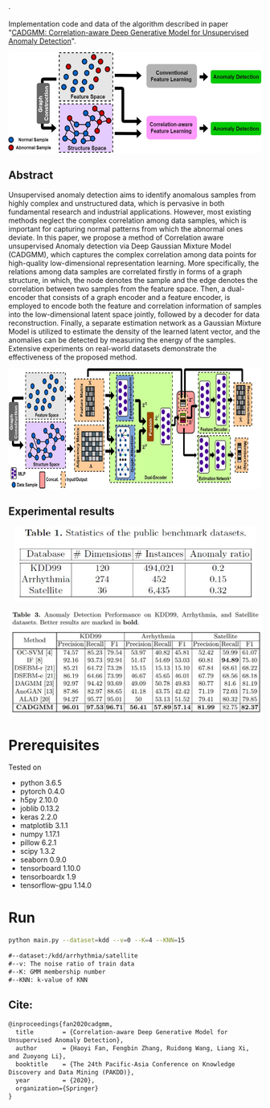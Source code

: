 ·


Implementation code and data of the algorithm described in paper "[CADGMM: Correlation-aware Deep Generative Model for Unsupervised Anomaly Detection](https://arxiv.org/abs/2002.07349)". 



<p align="center">
  <img src="_images/motivation.jpg" height="200"  />
</p>


## Abstract 

Unsupervised anomaly detection aims to identify anomalous samples from highly complex and unstructured data, which is pervasive in both fundamental research and industrial applications. However, most existing methods neglect the complex correlation among data samples, which is important for capturing normal patterns from which the abnormal ones deviate. In this paper, we propose a method of Correlation aware unsupervised Anomaly detection via Deep Gaussian Mixture Model (CADGMM), which captures the complex correlation among data points for high-quality low-dimensional representation learning. More specifically, the relations among data samples are correlated firstly in forms of a graph structure, in which, the node denotes the sample and the edge denotes the correlation between two samples from the feature space. Then, a dual-encoder that consists of a graph encoder and a feature encoder, is employed to encode both the feature and correlation information of samples into the low-dimensional latent space jointly, followed by a decoder for data reconstruction. Finally, a separate estimation network as a Gaussian Mixture Model is utilized to estimate the density of the learned latent vector, and the anomalies can be detected by measuring the energy of the samples. Extensive experiments on real-world datasets demonstrate the effectiveness of the proposed method.


<p align="center">
  <img src="_images/framework.jpg" height="240"  />
</p>



## Experimental results  


<p align="center">
  <img src="_images/statistics.jpg" width="480"  />
</p>

<p align="center">
  <img src="_images/results.jpg" width="640"  />
</p>


# Prerequisites
Tested on
* python 3.6.5
* pytorch 0.4.0
* h5py  2.10.0
* joblib	0.13.2
* keras	2.2.0
* matplotlib	3.1.1
* numpy	1.17.1
* pillow	6.2.1
* scipy	1.3.2
* seaborn 0.9.0
* tensorboard	1.10.0
* tensorboardx	1.9
* tensorflow-gpu	1.14.0


# Run
```bash
python main.py --dataset=kdd --v=0 --K=4 --KNN=15
```
	#--dataset:/kdd/arrhythmia/satellite
	#--v: The noise ratio of train data
	#--K: GMM membership number
	#--KNN: k-value of KNN 



## Cite:

```
@inproceedings{fan2020cadgmm,
  title        = {Correlation-aware Deep Generative Model for Unsupervised Anomaly Detection},
  author       = {Haoyi Fan, Fengbin Zhang, Ruidong Wang, Liang Xi, and Zuoyong Li},
  booktitle    = {The 24th Pacific-Asia Conference on Knowledge Discovery and Data Mining (PAKDD)},
  year         = {2020},
  organization={Springer}
}

```




